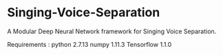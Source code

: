 # Singing-Voice-Separation
A Modular Deep Neural Network framework for Singing Voice Separation.

Requirements :
python 2.7.13
numpy 1.11.3
Tensorflow 1.1.0

